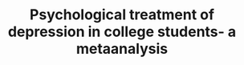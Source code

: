 --- 
abstract: '' 
authors: 
 - P Cuijpers
 -  IA Cristea
 -  admin
 -  HM Koot
 -  RP Auerbach
 -  R Bruffaerts
 -  ...
doi: '' 
featured: false 
publication: '*Depression and anxiety*, 85' 
publication_short: '' 
publishDate: '2016-01-01' 
title: 'Psychological treatment of depression in college students- a metaanalysis' 
url_code: '' 
url_dataset: '' 
url_pdf: '' 
url_poster: '' 
url_project: '' 
url_slides: '' 
url_source: '' 
url_video: '' 
---